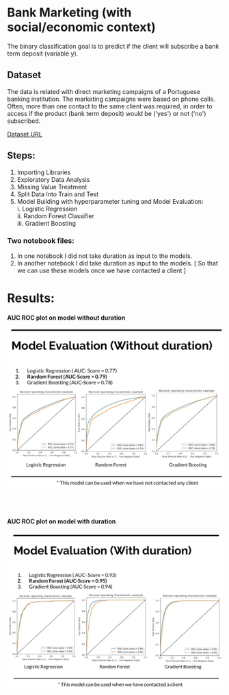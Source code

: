 # Bank Marketing (with social/economic context)

The binary classification goal is to predict if the client will subscribe a bank term deposit (variable y).

## Dataset

The data is related with direct marketing campaigns of a Portuguese banking institution. The marketing campaigns were based on phone calls. Often, more than one contact to the same client was required, in order to access if the product (bank term deposit) would be ('yes') or not ('no') subscribed.

[Dataset URL](https://archive.ics.uci.edu/ml/datasets/bank+marketing)


## Steps:

1. Importing Libraries
2. Exploratory Data Analysis
3. Missing Value Treatment
4. Split Data Into Train and Test
5. Model Building with hyperparameter tuning and Model Evaluation:<br>
    i. Logistic Regression <br>
    ii. Random Forest Classifier <br>
    iii. Gradient Boosting <br>


### Two notebook files:
 1.  In one notebook I did not take duration as input to the models.
 2.  In another notebook I did take duration as input to the models. [ So that we can use these models once we have contacted a client ]


# Results:

#### AUC ROC plot on model without duration 
![Results Plot without duration](https://github.com/zyper26/Bank_Marketing_Full/blob/master/results_without_duration.png)

<br/> <br/>

#### AUC ROC plot on model with duration
![Results Plot with duration](https://github.com/zyper26/Bank_Marketing_Full/blob/master/results_duration.png)
